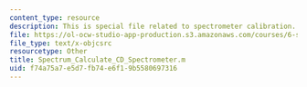 ```yaml
---
content_type: resource
description: This is special file related to spectrometer calibration.
file: https://ol-ocw-studio-app-production.s3.amazonaws.com/courses/6-s079-nanomaker-spring-2013/f74a75a7e5d7fb74e6f19b5580697316_Spectrum_Calculate_CD_Spectrometer.m
file_type: text/x-objcsrc
resourcetype: Other
title: Spectrum_Calculate_CD_Spectrometer.m
uid: f74a75a7-e5d7-fb74-e6f1-9b5580697316
---
```

